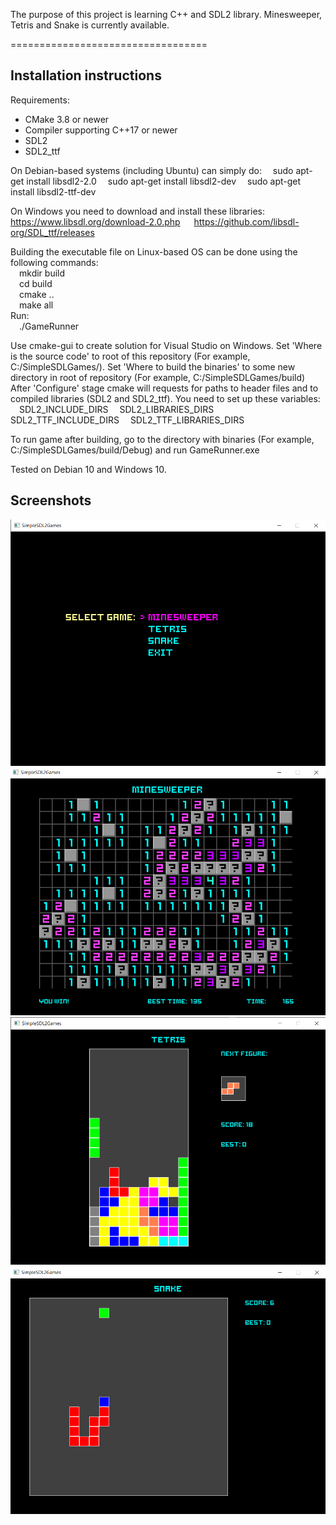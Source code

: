 The purpose of this project is learning C++ and SDL2 library. Minesweeper, Tetris and Snake is currently available.

==================================
## Installation instructions
Requirements:
 - CMake 3.8 or newer
 - Сompiler supporting C++17 or newer  
 - SDL2  
 - SDL2_ttf  
 
On Debian-based systems (including Ubuntu) can simply do:
&emsp;sudo apt-get install libsdl2-2.0
&emsp;sudo apt-get install libsdl2-dev
&emsp;sudo apt-get install libsdl2-ttf-dev

On Windows you need to download and install these libraries:
&emsp; https://www.libsdl.org/download-2.0.php
&emsp; https://github.com/libsdl-org/SDL_ttf/releases

Building the executable file on Linux-based OS can be done using the following commands:  
&emsp;mkdir build  
&emsp;cd build  
&emsp;cmake ..  
&emsp;make all    
Run:  
&emsp;./GameRunner  

Use cmake-gui to create solution for Visual Studio on Windows. Set 'Where is the source code' to root of this repository (For example, C:/SimpleSDLGames/). Set 'Where to build the binaries' to some new directory in root of repository (For example, C:/SimpleSDLGames/build) 
After 'Configure' stage cmake will requests for paths to header files and to compiled libraries (SDL2 and SDL2_ttf). 
You need to set up these variables:
&emsp;SDL2_INCLUDE_DIRS
&emsp;SDL2_LIBRARIES_DIRS
&emsp;SDL2_TTF_INCLUDE_DIRS
&emsp;SDL2_TTF_LIBRARIES_DIRS

To run game after building, go to the directory with binaries (For example, C:/SimpleSDLGames/build/Debug) and run GameRunner.exe
  
Tested on Debian 10 and Windows 10.  

## Screenshots
![Alt text](/screenshots/0.png?raw=true "Optional Title")
![Alt text](/screenshots/1.png?raw=true "Optional Title")
![Alt text](/screenshots/2.png?raw=true "Optional Title")
![Alt text](/screenshots/3.png?raw=true "Optional Title")
